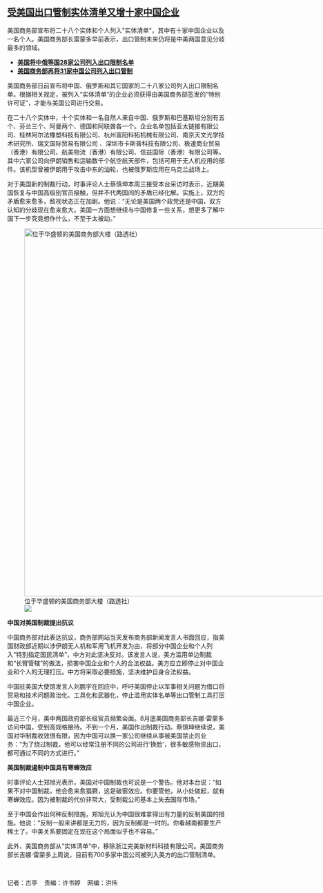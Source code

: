 <!--1695824103000-->
[受美国出口管制实体清单又增十家中国企业](https://www.rfa.org/mandarin/yataibaodao/junshiwaijiao/gt2-09272023071615.html)
------

<p>美国商务部宣布将二十八个实体和个人列入"实体清单"，其中有十家中国企业以及一名个人。美国商务部长雷蒙多早前表示，出口管制未来仍将是中美两国意见分歧最多的领域。</p><ul><li><span class="result-title"> <a class="state-published" href="https://www.rfa.org/mandarin/Xinwen/4-09262023113207.html"><strong>美国将中俄等国28家公司列入出口限制名单</strong></a> </span></li><li><span class="result-title"><a href="https://www.rfa.org/mandarin/Xinwen/4-06132023123118.html"><strong>美国商务部再将31家中国公司列入出口管制</strong></a></span></li></ul><p><span style="font-weight: 400;">美国商务部日前宣布将中国、俄罗斯和其它国家的二十八家公司列入出口限制名单。根据相关规定，被列入“实体清单”的企业必须获得由美国商务部签发的“特别许可证”，才能与美国公司进行交易。</span></p><p><span style="font-weight: 400;">在二十八个实体中，十个实体和一名自然人来自中国、俄罗斯和巴基斯坦分別有五个、芬兰三个、阿曼两个、德国和阿联酋各一个。企业名单包括亚太链接有限公司、桂林阿尔法橡塑科技有限公司、杭州富阳科拓机械有限公司、南京天文光学技术研究所、瑞文国际贸易有限公司 、深圳市卡斯普科技有限公司、极速商业贸易（香港）有限公司、航美物流（香港）有限公司、信益国际（香港）有限公司等。其中六家公司向伊朗销售和运输数千个航空航天部件，包括可用于无人机应用的部件。该机型曾被伊朗用于攻击中东的油轮，也被俄罗斯应用在乌克兰战场上。</span></p><p><span style="font-weight: 400;">对于美国新的制裁行动，时事评论人士蔡慎坤本周三接受本台采访时表示，近期美国恢复与中国高级别官员接触，但并不代两国间的矛盾已经化解。实施上，双方的矛盾愈来愈多，敌视状态正在加剧。他说：“无论是美国两个政党还是中国，双方认知的分歧现在愈来愈大。美国一方面想继续与中国修复一些关系，想更多了解中国下一步究竟想作什么，不至于太被动。”</span></p><p><figure class="image-richtext image-inline captioned" style="width:1280px;"><img alt="位于华盛顿的美国商务部大楼（路透社）" height="853" src="https://www.rfa.org/mandarin/yataibaodao/junshiwaijiao/gt2-09272023071615.html/2022-01-26t151345z_4384925_rc217s9ruugl_rtrmadp_3_usa-economy.jpg/@@images/f5837b24-ab5b-49ff-a456-4c817fe54297.jpeg" title="2022-01-26T151345Z_4384925_RC217S9RUUGL_RTRMADP_3_USA-ECONOMY.JPG" width="1280"/><figcaption class="image-caption">位于华盛顿的美国商务部大楼（路透社）</figcaption><small></small><div id="zoomattribute"><a data-caption="位于华盛顿的美国商务部大楼（路透社）" data-fancybox="" href="https://www.rfa.org/mandarin/yataibaodao/junshiwaijiao/gt2-09272023071615.html/2022-01-26t151345z_4384925_rc217s9ruugl_rtrmadp_3_usa-economy.jpg" id="single_image" title="位于华盛顿的美国商务部大楼（路透社）"><img src="/++plone++rfa-resources/img/icon-zoom.png"/></a></div></figure></p><p><b>中国对美国制裁提出抗议</b></p><p><span style="font-weight: 400;">中国商务部对此表达抗议，商务部网站当天发布商务部新闻发言人书面回应，指美国财政部近期以涉伊朗无人机和军用飞机开发为由，将部分中国企业和个人列入“特別指定国民清单”，中方对此坚决反对。该发言人说，美方滥用单边制裁和“长臂管辖”的做法，损害中国企业和个人的合法权益。美方应立即停止对中国企业和个人的无理打压。中方将采取必要措施，坚决维护自身合法权益。</span></p><p><span style="font-weight: 400;">中国驻美国大使馆发言人刘鹏宇在回应中，呼吁美国停止以军事相关问题为借口将贸易和技术问题政治化、工具化和武器化，停止滥用实体名单等出口管制工具打压中国企业。</span></p><p><span style="font-weight: 400;">最近三个月，美中两国政府部长级官员频繁会面。8月底美国商务部长吉娜·雷蒙多访问中国，受到高规格接待。不到一个月，美国作出制裁行动。蔡慎坤继续说，美国对华制裁收效很有限，因为中国可以换一家公司继续从事被美国禁止的业务：“为了绕过制裁，他可以经常注册不同的公司进行‘换脸’，很多敏感物资出口，都可通过不同的方式进行。”</span></p><p><b>美国制裁遏制中国具有寒蝉效应</b></p><p><span style="font-weight: 400;">时事评论人士郑旭光表示，美国对中国制裁也可说是一个警告。他对本台说：“如果不对中国制裁，他会愈来愈猖獗，这是破窗效应。你要管他，从小处做起，就有寒蝉效应。因为被制裁的代价非常大，受制裁公司基本上失去国际市场。”</span></p><p><span style="font-weight: 400;">至于中国会作出何种反制措施，郑旭光认为中国很难拿得出有力量的反制美国的措施。他说：“反制一般来讲都是无力的，因为反制都是一时的。你看越南都要生产稀土了。中美关系要固定在现在这个局面似乎也不容易。”</span></p><p><span style="font-weight: 400;">此外，美国商务部从“实体清单”中，移除浙江完美新材料科技有限公司。美国商务部长吉娜·雷蒙多上周说，目前有700多家中国公司被列入美方的出口管制清单。</span></p><p><span class="result-title"> </span></p><p>记者：古亭    责编：许书婷    网编：洪伟</p>
